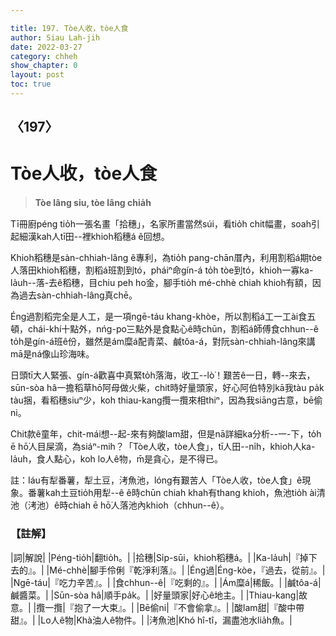 ```yaml
---

title: 197. Tòe人收，tòe人食
author: Siau Lah-jih
date: 2022-03-27
category: chheh
show_chapter: 0
layout: post
toc: true
---
```

  
## 〈197〉
# Tòe人收，tòe人食
>**Tòe lâng siu, tòe lâng chia̍h**

Tī冊廚péng tio̍h一張名畫「拾穗」，名家所畫當然súi，看tio̍h chit幅畫，soah引起細漢kah人tī田--裡khioh稻穗á ê回想。

Khioh稻穗是sàn-chhiah-lâng ê專利，為tio̍h pang-chān厝內，利用割稻á期tòe人落田khioh稻穗，割稻á班割到tó，pháiⁿ命gín-á to̍h tòe到tó，khioh一寡ka-la̍uh--落-去ê稻穗，目chiu peh ho͘金，腳手tio̍h mé-chhè chiah khioh有額，因為過去sàn-chhiah-lâng真chē。

Éng過割稻完全是人工，是一項ngē-táu khang-khòe，所以割稻á工一工ài食五頓，chái-khí十點外，nńg-po͘三點外是食點心ê時chūn，割稻á師傅食chhun--ê to̍h是gín-á班ê份，雖然是ám糜á配青菜、鹹tôa-á，對阮sàn-chhiah-lâng來講mā是ná像山珍海味。

日頭tī大人緊張、gín-á歡喜中真緊to̍h落海，收工--lò͘！艱苦ê一日，轉--來去，sūn-sòa hâ一擔稻草hō͘阿母做火柴，chit時好量頭家，好心阿伯特別kā我tàu pa̍k tàu捆，看稻穗siuⁿ少，koh thiau-kang攬一攬來相thiⁿ，因為我siāng古意，bē偷ni。

Chit款ê童年，chit-mái想--起-來有夠酸lam甜，但是nā詳細ka分析--一-下，to̍h ē hō͘人目屎滴，為siáⁿ-mih？「Tòe人收，tòe人食」，tī人田--ni̍h，khioh人ka-la̍uh，食人點心，koh lo人ê物，m̄是貪心，是不得已。

註：Iáu有犁番薯，犁土豆，洘魚池，lóng有艱苦人「Tòe人收，tòe人食」ê現象。番薯kah土豆tio̍h用犁--ê ê時chūn chiah khah有thang khioh，魚池tio̍h ài清池（洘池）ê時chiah ē hō͘人落池內khioh（chhun--ê）。

### 【註解】

|詞|解說|
|Péng-tio̍h|翻tio̍h。|
|拾穗|Si̍p-sūi，khioh稻穗á。|
|Ka-la̍uh|『掉下去的』。|
|Mé-chhè|腳手伶俐『乾淨利落』。|
|Éng過|Éng-kòe，『過去，從前』。|
|Ngē-táu|『吃力辛苦』。|
|食chhun--ê|『吃剩的』。|
|Ám糜á|稀飯。|
|鹹tôa-á|鹹醬菜。|
|Sūn-sòa hâ|順手pa̍k。|
|好量頭家|好心ê地主。|
|Thiau-kang|故意。|
|攬一攬|『抱了一大束』。|
|Bē偷ni|『不會偷拿』。|
|酸lam甜|『酸中帶甜』。|
|Lo人ê物|Khà油人ê物件。|
|洘魚池|Khó hî-tî，漏盡池水lia̍h魚。|

